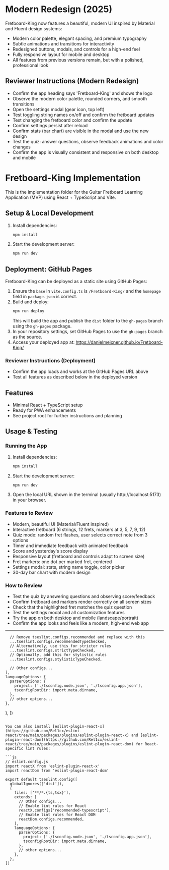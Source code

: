 
# Modern Redesign (2025)

Fretboard-King now features a beautiful, modern UI inspired by Material and Fluent design systems:
- Modern color palette, elegant spacing, and premium typography
- Subtle animations and transitions for interactivity
- Redesigned buttons, modals, and controls for a high-end feel
- Fully responsive layout for mobile and desktop
- All features from previous versions remain, but with a polished, professional look

## Reviewer Instructions (Modern Redesign)
- Confirm the app heading says 'Fretboard-King' and shows the logo
- Observe the modern color palette, rounded corners, and smooth transitions
- Open the settings modal (gear icon, top left)
- Test toggling string names on/off and confirm the fretboard updates
- Test changing the fretboard color and confirm the update
- Confirm settings persist after reload
- Confirm stats (bar chart) are visible in the modal and use the new design
- Test the quiz: answer questions, observe feedback animations and color changes
- Confirm the app is visually consistent and responsive on both desktop and mobile
# Fretboard-King Implementation

This is the implementation folder for the Guitar Fretboard Learning Application (MVP) using React + TypeScript and Vite.

## Setup & Local Development

1. Install dependencies:
   ```sh
   npm install
   ```
2. Start the development server:
   ```sh
   npm run dev
   ```

## Deployment: GitHub Pages

Fretboard-King can be deployed as a static site using GitHub Pages:

1. Ensure the `base` in `vite.config.ts` is `/Fretboard-King/` and the `homepage` field in `package.json` is correct.
2. Build and deploy:
   ```sh
   npm run deploy
   ```
   This will build the app and publish the `dist` folder to the `gh-pages` branch using the `gh-pages` package.
3. In your repository settings, set GitHub Pages to use the `gh-pages` branch as the source.
4. Access your deployed app at:
   https://danielmeixner.github.io/Fretboard-King/

### Reviewer Instructions (Deployment)
- Confirm the app loads and works at the GitHub Pages URL above
- Test all features as described below in the deployed version

## Features
- Minimal React + TypeScript setup
- Ready for PWA enhancements
- See project root for further instructions and planning


## Usage & Testing

### Running the App
1. Install dependencies:
   ```sh
   npm install
   ```
2. Start the development server:
   ```sh
   npm run dev
   ```
3. Open the local URL shown in the terminal (usually http://localhost:5173) in your browser.


### Features to Review
- Modern, beautiful UI (Material/Fluent inspired)
- Interactive fretboard (6 strings, 12 frets, markers at 3, 5, 7, 9, 12)
- Quiz mode: random fret flashes, user selects correct note from 3 options
- Timer and immediate feedback with animated feedback
- Score and yesterday's score display
- Responsive layout (fretboard and controls adapt to screen size)
- Fret markers: one dot per marked fret, centered
- Settings modal: stats, string name toggle, color picker
- 30-day bar chart with modern design


### How to Review
- Test the quiz by answering questions and observing score/feedback
- Confirm fretboard and markers render correctly on all screen sizes
- Check that the highlighted fret matches the quiz question
- Test the settings modal and all customization features
- Try the app on both desktop and mobile (landscape/portrait)
- Confirm the app looks and feels like a modern, high-end web app

---

      // Remove tseslint.configs.recommended and replace with this
      ...tseslint.configs.recommendedTypeChecked,
      // Alternatively, use this for stricter rules
      ...tseslint.configs.strictTypeChecked,
      // Optionally, add this for stylistic rules
      ...tseslint.configs.stylisticTypeChecked,

      // Other configs...
    ],
    languageOptions: {
      parserOptions: {
        project: ['./tsconfig.node.json', './tsconfig.app.json'],
        tsconfigRootDir: import.meta.dirname,
      },
      // other options...
    },
  },
])
```

You can also install [eslint-plugin-react-x](https://github.com/Rel1cx/eslint-react/tree/main/packages/plugins/eslint-plugin-react-x) and [eslint-plugin-react-dom](https://github.com/Rel1cx/eslint-react/tree/main/packages/plugins/eslint-plugin-react-dom) for React-specific lint rules:

```js
// eslint.config.js
import reactX from 'eslint-plugin-react-x'
import reactDom from 'eslint-plugin-react-dom'

export default tseslint.config([
  globalIgnores(['dist']),
  {
    files: ['**/*.{ts,tsx}'],
    extends: [
      // Other configs...
      // Enable lint rules for React
      reactX.configs['recommended-typescript'],
      // Enable lint rules for React DOM
      reactDom.configs.recommended,
    ],
    languageOptions: {
      parserOptions: {
        project: ['./tsconfig.node.json', './tsconfig.app.json'],
        tsconfigRootDir: import.meta.dirname,
      },
      // other options...
    },
  },
])
```
